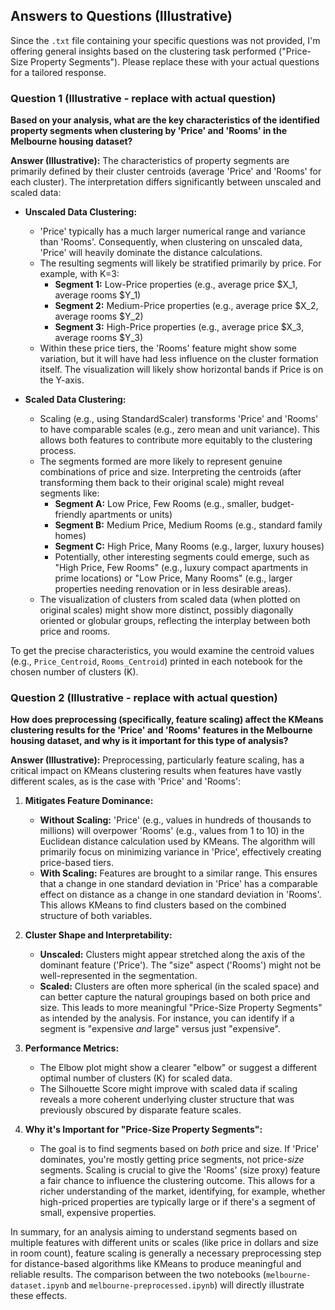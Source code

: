 ## Answers to Questions (Illustrative)

Since the `.txt` file containing your specific questions was not provided, I'm offering general insights based on the clustering task performed ("Price-Size Property Segments"). Please replace these with your actual questions for a tailored response.

### Question 1 (Illustrative - replace with actual question)

**Based on your analysis, what are the key characteristics of the identified property segments when clustering by 'Price' and 'Rooms' in the Melbourne housing dataset?**

**Answer (Illustrative):**
The characteristics of property segments are primarily defined by their cluster centroids (average 'Price' and 'Rooms' for each cluster). The interpretation differs significantly between unscaled and scaled data:

- **Unscaled Data Clustering:**

  - 'Price' typically has a much larger numerical range and variance than 'Rooms'. Consequently, when clustering on unscaled data, 'Price' will heavily dominate the distance calculations.
  - The resulting segments will likely be stratified primarily by price. For example, with K=3:
    - **Segment 1:** Low-Price properties (e.g., average price $X_1, average rooms $Y_1)
    - **Segment 2:** Medium-Price properties (e.g., average price $X_2, average rooms $Y_2)
    - **Segment 3:** High-Price properties (e.g., average price $X_3, average rooms $Y_3)
  - Within these price tiers, the 'Rooms' feature might show some variation, but it will have had less influence on the cluster formation itself. The visualization will likely show horizontal bands if Price is on the Y-axis.

- **Scaled Data Clustering:**
  - Scaling (e.g., using StandardScaler) transforms 'Price' and 'Rooms' to have comparable scales (e.g., zero mean and unit variance). This allows both features to contribute more equitably to the clustering process.
  - The segments formed are more likely to represent genuine combinations of price and size. Interpreting the centroids (after transforming them back to their original scale) might reveal segments like:
    - **Segment A:** Low Price, Few Rooms (e.g., smaller, budget-friendly apartments or units)
    - **Segment B:** Medium Price, Medium Rooms (e.g., standard family homes)
    - **Segment C:** High Price, Many Rooms (e.g., larger, luxury houses)
    - Potentially, other interesting segments could emerge, such as "High Price, Few Rooms" (e.g., luxury compact apartments in prime locations) or "Low Price, Many Rooms" (e.g., larger properties needing renovation or in less desirable areas).
  - The visualization of clusters from scaled data (when plotted on original scales) might show more distinct, possibly diagonally oriented or globular groups, reflecting the interplay between both price and rooms.

To get the precise characteristics, you would examine the centroid values (e.g., `Price_Centroid`, `Rooms_Centroid`) printed in each notebook for the chosen number of clusters (K).

### Question 2 (Illustrative - replace with actual question)

**How does preprocessing (specifically, feature scaling) affect the KMeans clustering results for the 'Price' and 'Rooms' features in the Melbourne housing dataset, and why is it important for this type of analysis?**

**Answer (Illustrative):**
Preprocessing, particularly feature scaling, has a critical impact on KMeans clustering results when features have vastly different scales, as is the case with 'Price' and 'Rooms':

1.  **Mitigates Feature Dominance:**

    - **Without Scaling:** 'Price' (e.g., values in hundreds of thousands to millions) will overpower 'Rooms' (e.g., values from 1 to 10) in the Euclidean distance calculation used by KMeans. The algorithm will primarily focus on minimizing variance in 'Price', effectively creating price-based tiers.
    - **With Scaling:** Features are brought to a similar range. This ensures that a change in one standard deviation in 'Price' has a comparable effect on distance as a change in one standard deviation in 'Rooms'. This allows KMeans to find clusters based on the combined structure of both variables.

2.  **Cluster Shape and Interpretability:**

    - **Unscaled:** Clusters might appear stretched along the axis of the dominant feature ('Price'). The "size" aspect ('Rooms') might not be well-represented in the segmentation.
    - **Scaled:** Clusters are often more spherical (in the scaled space) and can better capture the natural groupings based on both price and size. This leads to more meaningful "Price-Size Property Segments" as intended by the analysis. For instance, you can identify if a segment is "expensive _and_ large" versus just "expensive".

3.  **Performance Metrics:**

    - The Elbow plot might show a clearer "elbow" or suggest a different optimal number of clusters (K) for scaled data.
    - The Silhouette Score might improve with scaled data if scaling reveals a more coherent underlying cluster structure that was previously obscured by disparate feature scales.

4.  **Why it's Important for "Price-Size Property Segments":**
    - The goal is to find segments based on _both_ price and size. If 'Price' dominates, you're mostly getting price segments, not price-_size_ segments. Scaling is crucial to give the 'Rooms' (size proxy) feature a fair chance to influence the clustering outcome. This allows for a richer understanding of the market, identifying, for example, whether high-priced properties are typically large or if there's a segment of small, expensive properties.

In summary, for an analysis aiming to understand segments based on multiple features with different units or scales (like price in dollars and size in room count), feature scaling is generally a necessary preprocessing step for distance-based algorithms like KMeans to produce meaningful and reliable results. The comparison between the two notebooks (`melbourne-dataset.ipynb` and `melbourne-preprocessed.ipynb`) will directly illustrate these effects.
